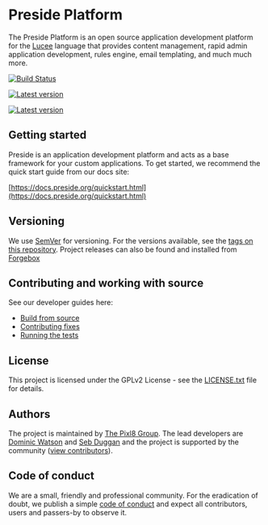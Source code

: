 Preside Platform
================

The Preside Platform is an open source application development platform for the [Lucee](https://lucee.org/) language that provides content management, rapid admin application development, rules engine, email templating, and much much more.

[![Build Status](https://travis-ci.org/pixl8/Preside-CMS.svg?branch=stable "Stable")](https://travis-ci.org/pixl8/Preside-CMS)

[![Latest version](https://forgebox.io/api/v1/entry/presidecms/badges/version)](https://forgebox.io/view/presidecms)

[![Latest version](https://forgebox.io/api/v1/entry/presidecms/badges/downloads)](https://forgebox.io/view/presidecms)

## Getting started

Preside is an application development platform and acts as a base framework for your custom applications. To get started, we recommend the quick start guide from our docs site:

[https://docs.preside.org/quickstart.html](https://docs.preside.org/quickstart.html)

## Versioning

We use [SemVer](https://semver.org) for versioning. For the versions available, see the [tags on this repository](https://github.com/pixl8/Preside-CMS/releases). Project releases can also be found and installed from [Forgebox](https://forgebox.io/view/presidecms)

## Contributing and working with source

See our developer guides here:

* [Build from source](https://docs.preside.org/contribguides/buildfromsource.html)
* [Contributing fixes](https://docs.preside.org/contribguides/submittingchanges.html)
* [Running the tests](https://docs.preside.org/contribguides/runningtests.html)

## License

This project is licensed under the GPLv2 License - see the [LICENSE.txt](https://github.com/pixl8/Preside-CMS/blob/stable/LICENSE.txt) file for details.

## Authors

The project is maintained by [The Pixl8 Group](https://www.pixl8.co.uk). The lead developers are [Dominic Watson](https://github.com/DominicWatson) and [Seb Duggan](https://github.com/SebDuggan) and the project is supported by the community ([view contributors](https://github.com/pixl8/Preside-CMS/graphs/contributors)).

## Code of conduct

We are a small, friendly and professional community. For the eradication of doubt, we publish a simple [code of conduct](https://github.com/pixl8/Preside-CMS/blob/stable/CODE_OF_CONDUCT.md) and expect all contributors, users and passers-by to observe it.
